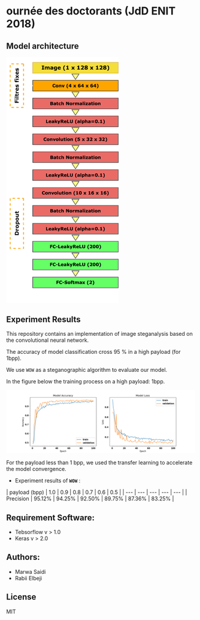 # ournée des doctorants (JdD ENIT 2018)

## Model architecture
<img src="images/model.png" alt="Drawing" style="width: 300px;"/>

## Experiment Results

This repository contains an implementation of image steganalysis based on the convolutional neural network.

The accuracy of model classification cross 95 % in a high payload (for 1bpp).

We use `WOW` as a steganographic algorithm to evaluate our model. 

In the figure below the training process on a high payload: 1bpp.

![alt text](images/model_learning.png "Training process (payload=1.0bpp)")

For the payload less than 1 bpp, we used the transfer learning to accelerate the model convergence.

- Experiment results of **`WOW`** :

| payload (bpp) | 1.0 | 0.9 | 0.8 | 0.7 | 0.6 | 0.5 |
| --- | --- | --- | --- | --- |
| Precision  | 95.12% | 94.25% | 92.50% | 89.75% | 87.36% | 83.25% |

## Requirement Software:

- Tebsorflow v > 1.0
- Keras v > 2.0

## Authors:

 - Marwa Saidi
 - Rabii Elbeji

License
----

MIT

